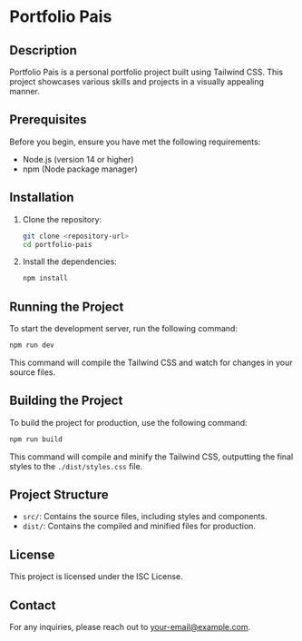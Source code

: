 # Portfolio Pais

## Description
Portfolio Pais is a personal portfolio project built using Tailwind CSS. This project showcases various skills and projects in a visually appealing manner.

## Prerequisites
Before you begin, ensure you have met the following requirements:
- Node.js (version 14 or higher)
- npm (Node package manager)

## Installation
1. Clone the repository:
   ```bash
   git clone <repository-url>
   cd portfolio-pais
   ```

2. Install the dependencies:
   ```bash
   npm install
   ```

## Running the Project
To start the development server, run the following command:
```bash
npm run dev
```
This command will compile the Tailwind CSS and watch for changes in your source files.

## Building the Project
To build the project for production, use the following command:
```bash
npm run build
```
This command will compile and minify the Tailwind CSS, outputting the final styles to the `./dist/styles.css` file.

## Project Structure
- `src/`: Contains the source files, including styles and components.
- `dist/`: Contains the compiled and minified files for production.

## License
This project is licensed under the ISC License.

## Contact
For any inquiries, please reach out to [your-email@example.com](mailto:your-email@example.com).